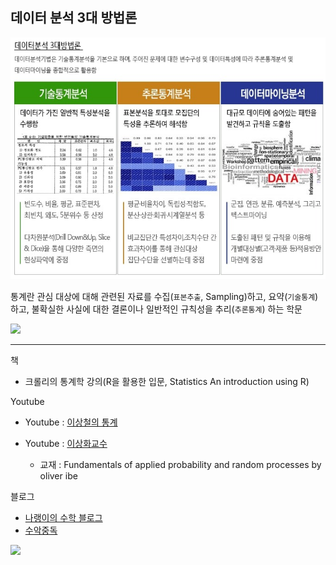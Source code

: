 ## 데이터 분석 3대 방법론 
![](/assets/three_main.jpg)

통계란 
관심 대상에 대해 관련된 자료를 수집(`표본추출`, Sampling)하고, 요약(`기술통계`)하고, 불확실한 사실에 대한 결론이나 일반적인 규칙성을 추리(`추론통계`) 하는 학문

![](http://i.imgur.com/pQFRHZH.png)




---
책 
- 크롤리의 통계학 강의\(R을 활용한 입문\, Statistics An introduction using R)

Youtube

- Youtube : [이상철의 통계](https://www.youtube.com/watch?v=WsVb2jELGXY)

- Youtube : [이상화교수](https://www.youtube.com/playlist?list=PLSN_PltQeOyjmRIsC7VNirXOBqWoypd4V)
  - 교재 : Fundamentals of applied probability and random processes by oliver ibe﻿

블로그
- [나랭이의 수학 블로그](http://math7.tistory.com/)
- [수악중독](http://mathjk.tistory.com/)


![](http://i.imgur.com/qk6ihyP.png)
